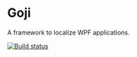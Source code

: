 # Goji
A framework to localize WPF applications.

[![Build status](https://ci.appveyor.com/api/projects/status/i3w5vb5q8p19t70l?svg=true)](https://ci.appveyor.com/project/martinkuschnik/goji)
